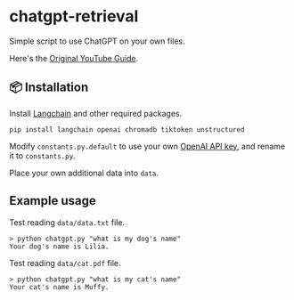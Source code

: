 # chatgpt-retrieval

Simple script to use ChatGPT on your own files.

Here's the [Original YouTube Guide](https://youtu.be/9AXP7tCI9PI).

## 📦 Installation

Install [Langchain](https://github.com/hwchase17/langchain) and other required packages.

```
pip install langchain openai chromadb tiktoken unstructured
```

Modify `constants.py.default` to use your own [OpenAI API key](https://platform.openai.com/account/api-keys), and rename it to `constants.py`.

Place your own additional data into `data`.

## Example usage

Test reading `data/data.txt` file.

```
> python chatgpt.py "what is my dog's name"
Your dog's name is Lilia.
```

Test reading `data/cat.pdf` file.

```
> python chatgpt.py "what is my cat's name"
Your cat's name is Muffy.
```

